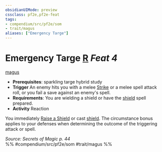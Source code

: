 ```yaml
---
obsidianUIMode: preview
cssclass: pf2e,pf2e-feat
tags:
- compendium/src/pf2e/som
- trait/magus
aliases: ["Emergency Targe"]
---
```

# Emergency Targe  [R](../../rules/core-rulebook/chapter-9-playing-the-game.md#Actions "Reaction") *Feat 4*  
[magus](../../rules/traits/magus-som.md)  

- **Prerequisites**: sparkling targe hybrid study
- **Trigger** An enemy hits you with a melee [Strike](../../rules/actions/strike.md) or a melee spell attack roll, or you fail a save against an enemy's spell.
- **Requirements**: You are wielding a shield or have the [shield](../spells/shield.md) spell prepared.
- **Activity** Reaction

You immediately [Raise a Shield](../../rules/actions/raise-a-shield.md) or cast [shield](../spells/shield.md). The circumstance bonus applies to your defenses when determining the outcome of the triggering attack or spell.

*Source: Secrets of Magic p. 44*  
%% #compendium/src/pf2e/som #trait/magus %%